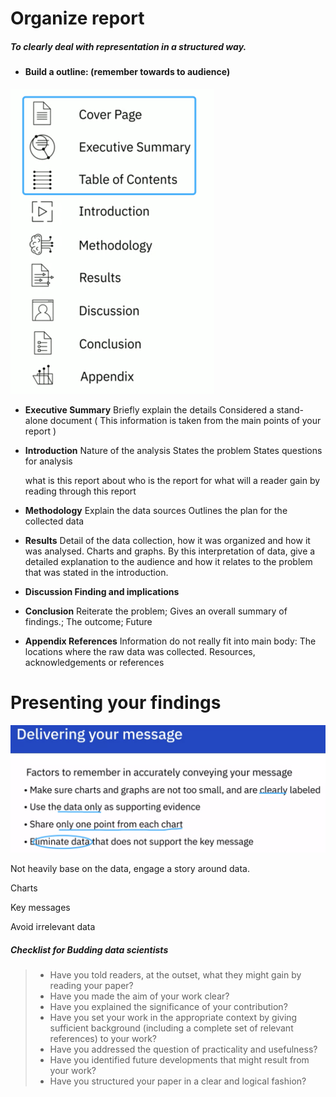 # Organize report

##### To clearly deal with representation in a structured way.

- #### **Build a outline: (remember towards to audience)**

<img src="./photos/image-20230411094939729.png" alt="image-20230411094939729" style="zoom:50%;" />

- **Executive Summary**
  Briefly explain the details
  Considered a stand-alone document ( This information is taken from the main points of your report )
  
- **Introduction**
  Nature of the analysis
  States the problem
  States questions for analysis
  
  what is this report about
  who is the report for
  what will a reader gain by reading through this report
  
- **Methodology**
  Explain the data sources
  Outlines the plan for the collected data
  
- **Results**
  Detail of the data collection, how it was organized and how it was analysed.
  Charts and graphs.
  By this interpretation of data, give a detailed explanation to the audience and how it relates to the problem that was stated in the introduction.
  
- **Discussion Finding and implications**

- **Conclusion**
  Reiterate the problem; Gives an overall summary of findings.; The outcome; Future
  
- **Appendix References**
  Information do not really fit into main body:
  The locations where the raw data was collected.
  Resources, acknowledgements or references

# Presenting your findings

<img src="./photos/image-20230411105350310.png" alt="image-20230411105350310" style="zoom:50%;" />

Not heavily base on the data, engage a story around data.

Charts

Key messages

Avoid irrelevant data



##### Checklist for Budding data scientists

> - Have you told readers, at the outset, what they might gain by reading your paper?
> - Have you made the aim of your work clear?
> - Have you explained the significance of your contribution?
> - Have you set your work in the appropriate context by giving sufficient background (including a complete set of relevant references) to your work?
> - Have you addressed the question of practicality and usefulness?
> - Have you identified future developments that might result from your work?
> - Have you structured your paper in a clear and logical fashion?

